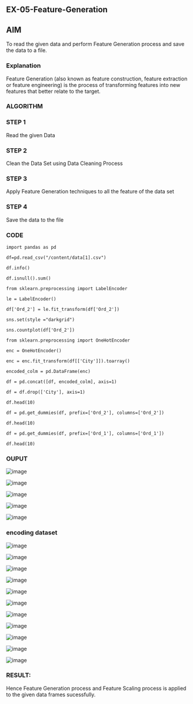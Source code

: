 ## EX-05-Feature-Generation

## AIM

To read the given data and perform Feature Generation process and save the data to a file. 

### Explanation

Feature Generation (also known as feature construction, feature extraction or feature engineering) is the process of transforming features into new features that better relate to the target.
 

### ALGORITHM

### STEP 1

Read the given Data

### STEP 2

Clean the Data Set using Data Cleaning Process

### STEP 3

Apply Feature Generation techniques to all the feature of the data set

### STEP 4

Save the data to the file

### CODE
```
import pandas as pd

df=pd.read_csv("/content/data[1].csv")

df.info()

df.isnull().sum()

from sklearn.preprocessing import LabelEncoder

le = LabelEncoder()

df['Ord_2'] = le.fit_transform(df['Ord_2'])

sns.set(style ="darkgrid")

sns.countplot(df['Ord_2'])

from sklearn.preprocessing import OneHotEncoder

enc = OneHotEncoder()

enc = enc.fit_transform(df[['City']]).toarray()

encoded_colm = pd.DataFrame(enc)

df = pd.concat([df, encoded_colm], axis=1)

df = df.drop(['City'], axis=1)

df.head(10)

df = pd.get_dummies(df, prefix=['Ord_2'], columns=['Ord_2'])

df.head(10)

df = pd.get_dummies(df, prefix=['Ord_1'], columns=['Ord_1'])

df.head(10)
```

### OUPUT

![image](https://user-images.githubusercontent.com/120443233/231797352-0458f8b9-8635-477c-8107-37e8f6641471.png)

![image](https://user-images.githubusercontent.com/120443233/231797390-c9338fdd-f0a6-435f-9d43-929a0cd42c5c.png)

![image](https://user-images.githubusercontent.com/120443233/231797434-2dc5bfad-f851-45bf-bf72-33704a3c4ea6.png)

![image](https://user-images.githubusercontent.com/120443233/231797652-d8180e61-3b89-4172-85a6-e0d5e3c508f7.png)

![image](https://user-images.githubusercontent.com/120443233/231797707-99d6f365-7366-4555-b052-c99db36be69b.png)

### encoding dataset

![image](https://user-images.githubusercontent.com/120443233/231799161-eba55c94-a495-48ed-8cb8-20c1f61db775.png)

![image](https://user-images.githubusercontent.com/120443233/231799510-58b3611d-737f-45a2-9e02-d2bd57ea10b1.png)

![image](https://user-images.githubusercontent.com/120443233/231799571-6a53d605-6ea0-4de2-9138-9ab74aff9ccb.png)

![image](https://user-images.githubusercontent.com/120443233/231799604-7d120697-b37e-4a52-bd2e-c4f29e891b2c.png)

![image](https://user-images.githubusercontent.com/120443233/231799699-e32d6086-e65c-4b2c-a4ec-a7370024bd4e.png)

![image](https://user-images.githubusercontent.com/120443233/231799775-d1b8a731-4d5c-4d9f-88d4-a11bfaa63dd8.png)

![image](https://user-images.githubusercontent.com/120443233/231800205-6871a63a-1fa9-497b-b24a-b3c6d3c0bc27.png)

![image](https://user-images.githubusercontent.com/120443233/231800254-3ecff74e-2bc6-40de-a007-7f45477f41b5.png)

![image](https://user-images.githubusercontent.com/120443233/231800299-23ab9cfc-ae7f-4c65-9d82-48293ba6b2fb.png)

![image](https://user-images.githubusercontent.com/120443233/231800377-bcb30824-d8e4-4b96-a73f-bfcabc11e1b2.png)

![image](https://user-images.githubusercontent.com/120443233/231800435-98c28e09-353d-4ccf-9798-433bce06b95e.png)

### RESULT:

Hence Feature Generation process and Feature Scaling process is applied to the given data frames sucessfully.


